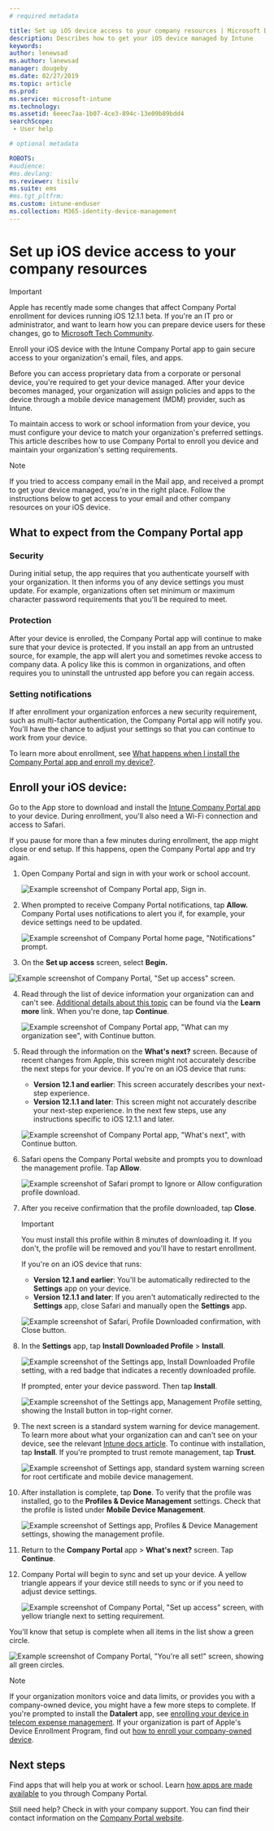 ```yaml
---
# required metadata

title: Set up iOS device access to your company resources | Microsoft Docs
description: Describes how to get your iOS device managed by Intune
keywords:
author: lenewsad
ms.author: lanewsad
manager: dougeby
ms.date: 02/27/2019
ms.topic: article
ms.prod:
ms.service: microsoft-intune
ms.technology:
ms.assetid: 6eeec7aa-1b07-4ce3-894c-13e09b89bdd4
searchScope:
 - User help

# optional metadata

ROBOTS:  
#audience: 
#ms.devlang:
ms.reviewer: tisilv
ms.suite: ems
#ms.tgt_pltfrm:
ms.custom: intune-enduser
ms.collection: M365-identity-device-management
---
```



# Set up iOS device access to your company resources  

> [!IMPORTANT]
> Apple has recently made some changes that affect Company Portal enrollment for devices running iOS 12.1.1 beta.  If you're an IT pro or administrator, and want to learn how you can prepare device users for these changes, go to [Microsoft Tech Community](https://go.microsoft.com/fwlink/?linkid=2078666&clcid=0x409).   

Enroll your iOS device with the Intune Company Portal app to gain secure access to your organization's email, files, and apps.

Before you can access proprietary data from a corporate or personal device, you're required to get your device managed. After your device becomes managed, your organization will assign policies and apps to the device through a mobile device management (MDM) provider, such as Intune. 

To maintain access to work or school information from your device, you must configure your device to match your organization's preferred settings. This article describes how to use Company Portal to enroll you device and maintain your organization's setting requirements. 

> [!NOTE]
> If you tried to access company email in the Mail app, and received a prompt to get your device managed, you're in the right place. Follow the instructions below to get access to your email and other company resources on your iOS device.  

## What to expect from the Company Portal app  

### Security  
During initial setup, the app requires that you authenticate yourself with your organization. It then informs you of any device settings you must update. For example, organizations often set minimum or maximum character password requirements that you'll be required to meet.     

### Protection  
After your device is enrolled, the Company Portal app will continue to make sure that your device is protected. If you install an app from an untrusted source, for example, the app will alert you and sometimes revoke access to company data. A policy like this is common in organizations, and often requires you to uninstall the untrusted app before you can regain access.  

### Setting notifications  
If after enrollment your organization enforces a new security requirement, such as multi-factor authentication, the Company Portal app will notify you. You'll have the chance to adjust your settings so that you can continue to work from your device.  

To learn more about enrollment, see [What happens when I install the Company Portal app and enroll my device?](https://docs.microsoft.com//intune-user-help/what-happens-if-you-install-the-company-portal-app-and-enroll-your-device-in-intune-ios).  

## Enroll your iOS device:
Go to the App store to download and install the [Intune Company Portal app](install-and-sign-in-to-the-intune-company-portal-app-ios.md) to your device. During enrollment, you'll also need a Wi-Fi connection and access to Safari. 

If you pause for more than a few minutes during enrollment, the app might close or end setup. If this happens, open the Company Portal app and try again.  

1. Open Company Portal and sign in with your work or school account. 

    ![Example screenshot of Company Portal app, Sign in.](./media/ios-01-cp-enroll-1903.PNG)  

2. When prompted to receive Company Portal notifications, tap **Allow.** Company Portal uses notifications to alert you if, for example, your device settings need to be updated. 

    ![Example screenshot of Company Portal home page, "Notifications" prompt.](./media/ios-04-cp-enroll-1903.PNG)  

3. On the **Set up access** screen, select **Begin.**  

 ![Example screenshot of Company Portal, "Set up access" screen.](./media/ios-05-cp-enroll-1903.PNG)  

4. Read through the list of device information your organization can and can't see. [Additional details about this topic](what-info-can-your-company-see-when-you-enroll-your-device-in-Intune.md) can be found via the **Learn more** link. When you're done, tap **Continue**.  

    ![Example screenshot of Company Portal app, "What can my organization see", with Continue button.](./media/ios-06-cp-enroll-1903.PNG)  
 
5. Read through the information on the **What's next?** screen. Because of recent changes from Apple, this screen might not accurately describe the next steps for your device. If you're on an iOS device that runs:
    * **Version 12.1 and earlier**: This screen accurately describes your next-step experience. 
    * **Version 12.1.1 and later**: This screen might not accurately describe your next-step experience. In the next few steps, use any instructions specific to iOS 12.1.1 and later.  

    ![Example screenshot of Company Portal app, "What's next", with Continue button.](./media/ios-07-cp-enroll-1903.PNG)  

6. Safari opens the Company Portal website and prompts you to download the management profile. Tap **Allow**. 

    ![Example screenshot of Safari prompt to Ignore or Allow configuration profile download.](./media/ios-09-cp-enroll-1903.PNG)  

7. After you receive confirmation that the profile downloaded, tap **Close**. 

    > [!IMPORTANT]
    > You must install this profile within 8 minutes of downloading it. If you don't, the profile will be removed and you'll have to restart enrollment. 
  
    If you're on an iOS device that runs:  

    * **Version 12.1 and earlier**: You'll be automatically redirected to the **Settings** app on your device.  
    * **Version 12.1.1 and later**: If you aren't automatically redirected to the **Settings** app, close Safari and manually open the **Settings** app.  

    ![Example screenshot of Safari, Profile Downloaded confirmation, with Close button.](./media/ios-08-cp-enroll-1903.PNG)  


8. In the **Settings** app, tap **Install Downloaded Profile** > **Install**.   

    ![Example screenshot of the Settings app, Install Downloaded Profile setting, with a red badge that indicates a recently downloaded profile.](./media/ios-10-cp-enroll-1903.PNG)  

    If prompted, enter your device password. Then tap **Install**.  

      ![Example screenshot of the Settings app, Management Profile setting, showing the Install button in top-right corner.](./media/ios-11-cp-enroll-1903.PNG)  

9. The next screen is a standard system warning for device management. To learn more about what your organization can and can't see on your device, see the relevant [Intune docs article](what-info-can-your-company-see-when-you-enroll-your-device-in-Intune.md). To continue with installation, tap **Install**. If you're prompted to trust remote management, tap **Trust**.  

    ![Example screenshot of Settings app, standard system warning screen for root certificate and mobile device management.](./media/ios-15-cp-enroll-1903.PNG)  

10. After installation is complete, tap **Done**. To verify that the profile was installed, go to the **Profiles & Device Management** settings. Check that the profile is listed under **Mobile Device Management**.   

    ![Example screenshot of Settings app, Profiles & Device Management settings, showing the management profile.](./media/ios-00-cp-enroll-1903.PNG)  


11. Return to the **Company Portal** app > **What's next?** screen. Tap **Continue**.  

12. Company Portal will begin to sync and set up your device. A yellow triangle appears if your device still needs to sync or if you need to adjust device settings. 

    ![Example screenshot of Company Portal, "Set up access" screen, with yellow triangle next to setting requirement.](./media/ios-12-cp-enroll-1903.PNG)  

You'll know that setup is complete when all items in the list show a green circle.  

   ![Example screenshot of Company Portal, "You're all set!" screen, showing all green circles.](./media/ios-13-cp-enroll-1903.PNG)  

> [!Note]
> If your organization monitors voice and data limits, or provides you with a company-owned device, you might have a few more steps to complete. If you're prompted to install the **Datalert** app, see [enrolling your device in telecom expense management](enroll-your-device-with-telecom-expense-management-ios.md). If your organization is part of Apple's Device Enrollment Program, find out [how to enroll your company-owned device](enroll-your-device-dep-ios.md).  

## Next steps  
Find apps that will help you at work or school. Learn [how apps are made available](use-managed-apps-on-your-device-ios.md) to you through Company Portal.  

Still need help? Check in with your company support. You can find their contact information on the [Company Portal website](https://go.microsoft.com/fwlink/?linkid=2010980).  
